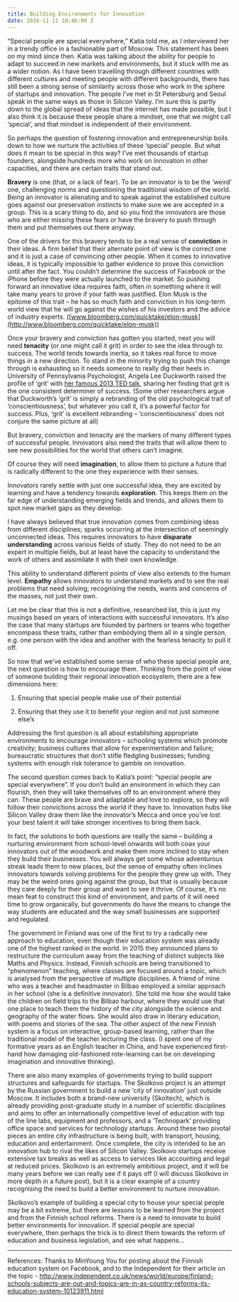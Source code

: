 ```yaml
---
title: Building Environments for Innovation
date: 2016-11-11 10:46:00 Z
---
```


“Special people are special everywhere,” Katia told me, as I interviewed her in a trendy office in a fashionable part of Moscow. This statement has been on my mind since then. Katia was talking about the ability for people to adapt to succeed in new markets and environments, but it stuck with me as a wider notion. As I have been travelling through different countries with different cultures and meeting people with different backgrounds, there has still been a strong sense of similarity across those who work in the sphere of startups and innovation. The people I’ve met in St Petersburg and Seoul speak in the same ways as those in Silicon Valley. I’m sure this is partly down to the global spread of ideas that the internet has made possible, but I also think it is because these people share a mindset, one that we might call ‘special’, and that mindset is independent of their environment.

So perhaps the question of fostering innovation and entrepreneurship boils down to how we nurture the activities of these ‘special’ people. But what does it mean to be special in this way? I’ve met thousands of startup founders, alongside hundreds more who work on innovation in other capacities, and there are certain traits that stand out.

**Bravery** is one (that, or a lack of fear). To be an innovator is to be the ‘weird’ one, challenging norms and questioning the traditional wisdom of the world. Being an innovator is alienating and to speak against the established culture goes against our preservation instincts to make sure we are accepted in a group. This is a scary thing to do, and so you find the innovators are those who are either missing these fears or have the bravery to push through them and put themselves out there anyway.

One of the drivers for this bravery tends to be a real sense of **conviction** in their ideas. A firm belief that their alternate point of view is the correct one and it is just a case of convincing other people. When it comes to innovative ideas, it is typically impossible to gather evidence to prove this conviction until after the fact. You couldn’t determine the success of Facebook or the iPhone before they were actually launched to the market. So pushing forward an innovative idea requires faith, often in something where it will take many years to prove if your faith was justified. Elon Musk is the epitome of this trait – he has so much faith and conviction in his long-term world view that he will go against the wishes of his investors and the advice of industry experts. ([www.bloomberg.com/quicktake/elon-musk](http://www.bloomberg.com/quicktake/elon-musk))

Once your bravery and conviction has gotten you started, next you will need **tenacity** (or one might call it grit) in order to see the idea through to success. The world tends towards inertia, so it takes real force to move things in a new direction. To stand in the minority trying to push this change through is exhausting so it needs someone to really dig their heels in. University of Pennsylvania Psychologist, Angela Lee Duckworth raised the profile of ‘grit’ with [her famous 2013 TED talk](http://www.ted.com/talks/angela_lee_duckworth_grit_the_power_of_passion_and_perseverance), sharing her finding that grit is the one consistent determiner of success. (Some other researchers argue that Duckworth’s ‘grit’ is simply a rebranding of the old psychological trait of ‘conscientiousness’, but whatever you call it, it’s a powerful factor for success. Plus, ‘grit’ is excellent rebranding – ‘conscientiousness’ does not conjure the same picture at all)

But bravery, conviction and tenacity are the markers of many different types of successful people. Innovators also need the traits that will allow them to see new possibilities for the world that others can’t imagine.

Of course they will need **imagination**, to allow them to picture a future that is radically different to the one they experience with their senses.

Innovators rarely settle with just one successful idea, they are excited by learning and have a tendency towards **exploration**. This keeps them on the far edge of understanding emerging fields and trends, and allows them to spot new market gaps as they develop.

I have always believed that true innovation comes from combining ideas from different disciplines; sparks occurring at the intersection of seemingly unconnected ideas. This requires innovators to have **disparate understanding** across various fields of study. They do not need to be an expert in multiple fields, but at least have the capacity to understand the work of others and assimilate it with their own knowledge.

This ability to understand different points of view also extends to the human level. **Empathy** allows innovators to understand markets and to see the real problems that need solving; recognising the needs, wants and concerns of the masses, not just their own.

Let me be clear that this is not a definitive, researched list, this is just my musings based on years of interactions with successful innovators. It’s also the case that many startups are founded by partners or teams who together encompass these traits, rather than embodying them all in a single person, e.g. one person with the idea and another with the fearless tenacity to pull it off.

So now that we’ve established some sense of who these special people are, the next question is how to encourage them. Thinking from the point of view of someone building their regional innovation ecosystem, there are a few dimensions here:

1. Ensuring that special people make use of their potential

2. Ensuring that they use it to benefit your region and not just someone else’s

Addressing the first question is all about establishing appropriate environments to encourage innovators – schooling systems which promote creativity; business cultures that allow for experimentation and failure; bureaucratic structures that don’t stifle fledgling businesses; funding systems with enough risk tolerance to gamble on innovation.

The second question comes back to Katia’s point: “special people are special everywhere”. If you don’t build an environment in which they can flourish, then they will take themselves off to an environment where they can. These people are brave and adaptable and love to explore, so they will follow their convictions across the world if they have to. Innovation hubs like Silicon Valley draw them like the innovator’s Mecca and once you’ve lost your best talent it will take stronger incentives to bring them back.

In fact, the solutions to both questions are really the same – building a nurturing environment from school-level onwards will both coax your innovators out of the woodwork and make them more inclined to stay when they build their businesses. You will always get some whose adventurous streak leads them to new places, but the sense of empathy often inclines innovators towards solving problems for the people they grew up with. They may be the weird ones going against the group, but that is usually because they care deeply for their group and want to see it thrive. Of course, it’s no mean feat to construct this kind of environment, and parts of it will need time to grow organically, but governments do have the means to change the way students are educated and the way small businesses are supported and regulated.

The government in Finland was one of the first to try a radically new approach to education, even though their education system was already one of the highest ranked in the world. In 2015 they announced plans to restructure the curriculum away from the teaching of distinct subjects like Maths and Physics. Instead, Finnish schools are being transitioned to “phenomenon” teaching, where classes are focused around a topic, which is analysed from the perspective of multiple disciplines. A friend of mine who was a teacher and headmaster in Bilbao employed a similar approach in her school (she is a definitive innovator). She told me how she would take the children on field trips to the Bilbao harbour, where they would use that one place to teach them the history of the city alongside the science and geography of the water flows. She would also draw in literary education, with poems and stories of the sea. The other aspect of the new Finnish system is a focus on interactive, group-based learning, rather than the traditional model of the teacher lecturing the class. (I spent one of my formative years as an English teacher in China, and have experienced first-hand how damaging old-fashioned rote-learning can be on developing imagination and innovative thinking).

There are also many examples of governments trying to build support structures and safeguards for startups. The Skolkovo project is an attempt by the Russian government to build a new ‘city of innovation’ just outside Moscow. It includes both a brand-new university (Skoltech), which is already providing post-graduate study in a number of scientific disciplines and aims to offer an internationally competitive level of education with top of the line labs, equipment and professors, and a ‘Technopark’ providing office space and services for technology startups. Around these two pivotal pieces an entire city infrastructure is being built, with transport, housing, education and entertainment. Once complete, the city is intended to be an innovation hub to rival the likes of Silicon Valley. Skolkovo startups receive extensive tax breaks as well as access to services like accounting and legal at reduced prices. Skolkovo is an extremely ambitious project, and it will be many years before we can really see if it pays off (I will discuss Skolkovo in more depth in a future post), but it is a clear example of a country recognising the need to build a better environment to nurture innovation.

Skolkovo’s example of building a special city to house your special people may be a bit extreme, but there are lessons to be learned from the project and from the Finnish school reforms. There is a need to innovate to build better environments for innovation. If special people are special everywhere, then perhaps the trick is to direct them towards the reform of education and business legislation, and see what happens…

---

References: Thanks to MinYoung You for posting about the Finnish education system on Facebook, and to the Independent for their article on the topic - http://www.independent.co.uk/news/world/europe/finland-schools-subjects-are-out-and-topics-are-in-as-country-reforms-its-education-system-10123911.html


